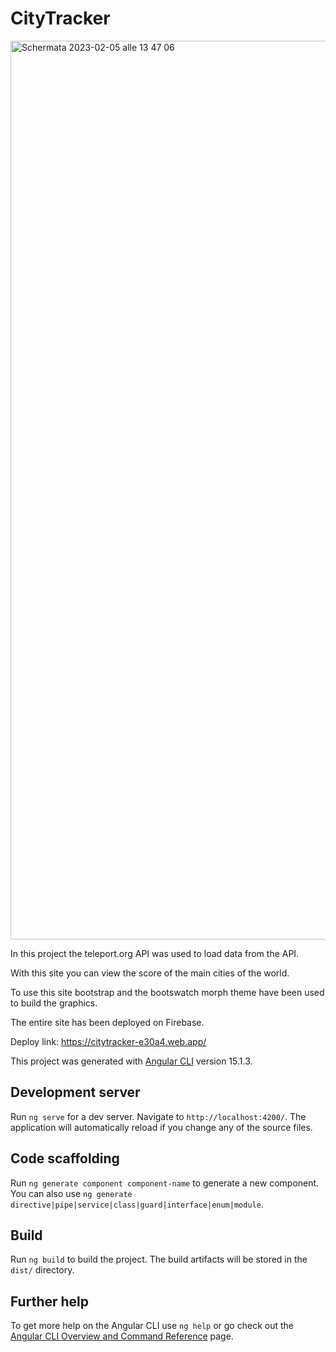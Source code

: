 # CityTracker
<img width="1438" alt="Schermata 2023-02-05 alle 13 47 06" src="https://user-images.githubusercontent.com/91114037/216819493-d8e4b639-5723-42be-a51e-71da56edc4d7.png">


In this project the teleport.org API was used to load data from the API.

With this site you can view the score of the main cities of the world.

To use this site bootstrap and the bootswatch morph theme have been used to build the graphics.

The entire site has been deployed on Firebase.

Deploy link: https://citytracker-e30a4.web.app/

This project was generated with [Angular CLI](https://github.com/angular/angular-cli) version 15.1.3.

## Development server

Run `ng serve` for a dev server. Navigate to `http://localhost:4200/`. The application will automatically reload if you change any of the source files.

## Code scaffolding

Run `ng generate component component-name` to generate a new component. You can also use `ng generate directive|pipe|service|class|guard|interface|enum|module`.

## Build

Run `ng build` to build the project. The build artifacts will be stored in the `dist/` directory.

## Further help

To get more help on the Angular CLI use `ng help` or go check out the [Angular CLI Overview and Command Reference](https://angular.io/cli) page.
